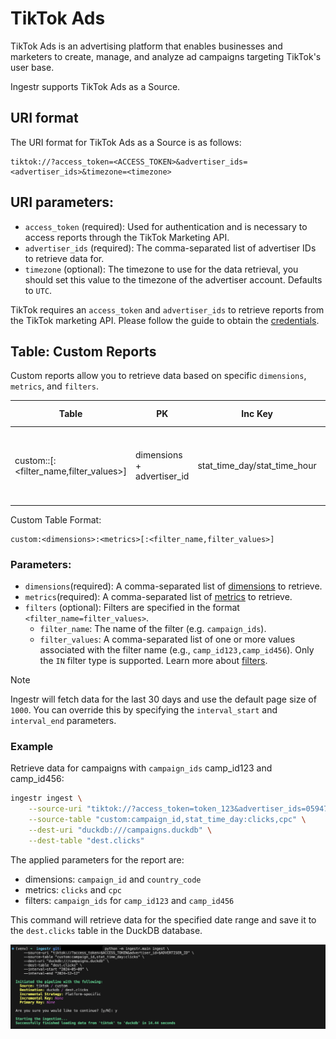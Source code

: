 # TikTok Ads
TikTok Ads is an advertising platform that enables businesses and marketers to create, manage, and analyze ad campaigns targeting TikTok's user base.

Ingestr supports TikTok Ads as a Source.

## URI format
The URI format for TikTok Ads as a Source is as follows:

```plaintext
tiktok://?access_token=<ACCESS_TOKEN>&advertiser_ids=<advertiser_ids>&timezone=<timezone>
```
## URI parameters:
- `access_token` (required): Used for authentication and is necessary to access reports through the TikTok Marketing API.
- `advertiser_ids` (required): The comma-separated list of advertiser IDs to retrieve data for.
- `timezone` (optional): The timezone to use for the data retrieval, you should set this value to the timezone of the advertiser account. Defaults to `UTC`.

TikTok requires an `access_token` and `advertiser_ids` to retrieve reports from the TikTok marketing API. Please follow the guide to obtain the [credentials](https://business-api.tiktok.com/portal/docs?id=1738373141733378).

## Table: Custom Reports
Custom reports allow you to retrieve data based on specific `dimensions`, `metrics`, and `filters`.

| Table | PK | Inc Key | Inc Strategy | Details |
|-------|----|---------|--------------|---------|
| custom:<dimensions>:<metrics>[:<filter_name,filter_values>] | dimensions + advertiser_id | stat_time_day/stat_time_hour | merge | Custom reports based on specified dimensions, metrics, and filters.|

Custom Table Format:
```
custom:<dimensions>:<metrics>[:<filter_name,filter_values>]
```
### Parameters:
- `dimensions`(required): A comma-separated list of [dimensions](https://business-api.tiktok.com/portal/docs?id=1751443956638721) to retrieve.
- `metrics`(required): A comma-separated list of [metrics](https://business-api.tiktok.com/portal/docs?id=1751443967255553) to retrieve.
- `filters` (optional): Filters are specified in the format `<filter_name=filter_values>`. 
    - `filter_name`: The name of the filter (e.g. `campaign_ids`).
    - `filter_values`: A comma-separated list of one or more values associated with the filter name (e.g., `camp_id123,camp_id456`). Only the `IN` filter type is supported. Learn more about [filters](https://business-api.tiktok.com/portal/docs?id=1751443975608321.). 

> [!NOTE]
> Ingestr will fetch data for the last 30 days and use the default page size of `1000`. You can override this by specifying the `interval_start` and `interval_end` parameters.

### Example

Retrieve data for campaigns with `campaign_ids` camp_id123 and camp_id456:
```sh
ingestr ingest \
    --source-uri "tiktok://?access_token=token_123&advertiser_ids=0594720014,0594720015" \
    --source-table "custom:campaign_id,stat_time_day:clicks,cpc" \
    --dest-uri "duckdb:///campaigns.duckdb" \
    --dest-table "dest.clicks"
```

The applied parameters for the report are:
- dimensions: `campaign_id` and `country_code`
- metrics: `clicks` and `cpc`
- filters: `campaign_ids` for `camp_id123` and `camp_id456`


This command will retrieve data for the specified date range and save it to the `dest.clicks` table in the DuckDB database.

<img alt="titok_ads_img" src="../media/tiktok.png" />



